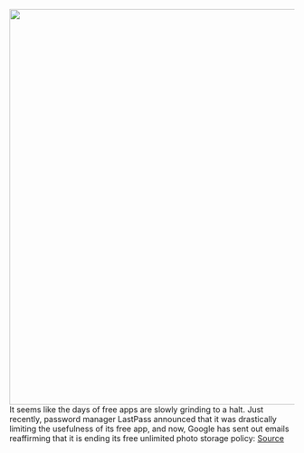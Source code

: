 <img src='https://cdn.vox-cdn.com/thumbor/I2PsqRLIaCB1iYUuSptrrR5M8oQ=/0x0:2040x1360/1200x800/filters:focal(857x517:1183x843)/cdn.vox-cdn.com/uploads/chorus_image/image/68829483/acastro_210104_1777_google_0001.0.jpg' width='700px' /><br/>
It seems like the days of free apps are slowly grinding to a halt. Just recently, password manager LastPass announced that it was drastically limiting the usefulness of its free app, and now, Google has sent out emails reaffirming that it is ending its free unlimited photo storage policy:
<a href='https://www.theverge.com/22285974/google-storage-free-photos-drive-storage'> Source <a/>